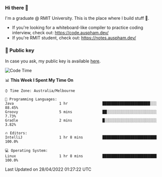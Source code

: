 ### Hi there 👋

I'm a graduate @ RMIT University. This is the place where I build stuff 👀. 

- If you're looking for a whiteboard-like compiler to practice coding interview, check out: https://code.auspham.dev/
- If you're RMIT student, check out: https://notes.auspham.dev/

### 🔑 Public key

In case you ask, my public key is available [here](https://public.auspham.dev/).

<!--START_SECTION:waka-->
![Code Time](http://img.shields.io/badge/Code%20Time-830%20hrs%2039%20mins-blue)

📊 **This Week I Spent My Time On** 

```text
⌚︎ Time Zone: Australia/Melbourne

💬 Programming Languages: 
Java                     1 hr                ██████████████████████░░░   88.45% 
Groovy                   5 mins              ██░░░░░░░░░░░░░░░░░░░░░░░   7.73% 
Gradle                   2 mins              █░░░░░░░░░░░░░░░░░░░░░░░░   3.82%

🔥 Editors: 
IntelliJ                 1 hr 8 mins         █████████████████████████   100.0%

💻 Operating System: 
Linux                    1 hr 8 mins         █████████████████████████   100.0%

```


 Last Updated on 28/04/2022 01:27:22 UTC
<!--END_SECTION:waka-->

<!--
**rockmanvnx6/rockmanvnx6** is a ✨ _special_ ✨ repository because its `README.md` (this file) appears on your GitHub profile.

Here are some ideas to get you started:

- 🔭 I’m currently working on ...
- 🌱 I’m currently learning ...
- 👯 I’m looking to collaborate on ...
- 🤔 I’m looking for help with ...
- 💬 Ask me about ...
- 📫 How to reach me: ...
- 😄 Pronouns: ...
- ⚡ Fun fact: ...
-->
